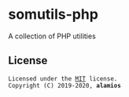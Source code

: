 # somutils-php
A collection of PHP utilities

## License
<pre><code>Licensed under the <a href="https://opensource.org/licenses/MIT">MIT</a> license.
Copyright (C) 2019-2020, <b>alamios</b>
</code></pre>